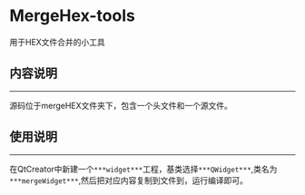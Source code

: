 # MergeHex-tools

用于HEX文件合并的小工具

## 内容说明
-----------
  
  源码位于mergeHEX文件夹下，包含一个头文件和一个源文件。
  
## 使用说明
----------
 
 在QtCreator中新建一个`***widget***`工程，基类选择`***QWidget***`,类名为`***mergeWidget***`,然后把对应内容复制到文件到，运行编译即可。
